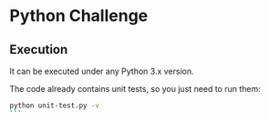 # Python Challenge

## Execution

It can be executed under any Python 3.x version.

The code already contains unit tests, so you just need to run them:

````bash
python unit-test.py -v
```
